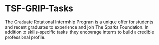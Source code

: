 # TSF-GRIP-Tasks
The Graduate Rotational Internship Program is a unique offer for students and recent graduates to experience and join The Sparks Foundation. In addition to skills-specific tasks, they encourage interns to build a credible professional profile.
